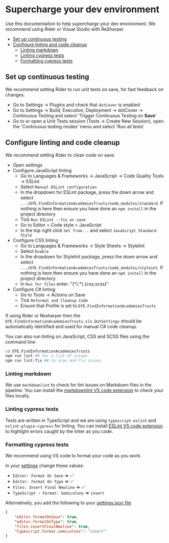 # Supercharge your dev environment

Use this documentation to help supercharge your dev environment. We recommend using Rider or Visual Studio with ReSharper.

- [Set up continuous testing](#set-up-continuous-testing)
- [Configure linting and code cleanup](#configure-linting-and-code-cleanup)
  - [Linting markdown](#linting-markdown)
  - [Linting cypress tests](#linting-cypress-tests)
  - [Formatting cypress tests](#formatting-cypress-tests)

## Set up continuous testing

We recommend setting Rider to run unit tests on save, for fast feedback on changes.

- Go to Settings -> Plugins and check that `dotCover` is enabled
- Go to Settings -> Build, Execution, Deployment -> dotCover -> Continuous Testing and select 'Trigger Continuous Testing on **Save**'
- Go to or open a Unit Tests session (Tests -> Create New Session), open the 'Continuous testing modes' menu and select 'Run all tests'

## Configure linting and code cleanup

We recommend setting Rider to clean code on save.

- Open settings
- Configure JavaScript linting
  - Go to Languages & Frameworks -> JavaScript -> Code Quality Tools -> ESLint
  - Select `Manual ESLint configuration`
  - In the dropdown for ESLint package, press the down arrow and select `.../DfE.FindInformationAcademiesTrusts/node_modules/standard`. If nothing is here then ensure you have done an `npm install` in the project directory
  - Tick `Run ESLint --fix on save`
  - Go to Editor > Code style > JavaScript
  - In the top right click `Set from...` and select `JavaScript Standard Style`
- Configure CSS linting
  - Go to Languages & Frameworks -> Style Sheets -> Stylelint
  - Select `Enable`
  - In the dropdown for Stylelint package, press the down arrow and select `.../DfE.FindInformationAcademiesTrusts/node_modules/styleint`. If nothing is here then ensure you have done an `npm install` in the project directory
  - In `Run for files` enter: "{\*_/_,\*}.{css,scss}"
- Configure C# linting
  - Go to Tools -> Actions on Save
  - Tick `Reformat and Cleanup Code`
  - Ensure that Profile is set to `DfE.FindInformationAcademiesTrusts`

If using Rider or Resharper then the `DfE.FindInformationAcademiesTrusts.sln.DotSettings` should be automatically identified and used for manual C# code cleanup.

You can also run linting on JavaScript, CSS and SCSS files using the command line:

```bash
cd DfE.FindInformationAcademiesTrusts
npm run lint ## for a list of issues
npm run lint:fix ## to scan and fix issues
```

### Linting markdown

We use `markdownlint` to check for lint issues on Markdown files in the pipeline.
You can install the [markdownlint VS code extension](https://marketplace.visualstudio.com/items?itemName=DavidAnson.vscode-markdownlint) to check your files locally.

### Linting cypress tests

Tests are written in TypeScript and we are using `typescript-eslint` and `eslint-plugin-cypress` for linting.
You can install [ESLint VS code extension](https://marketplace.visualstudio.com/items?itemName=dbaeumer.vscode-eslint) to highlight errors caught by the linter as you code.

### Formatting cypress tests

We recommend using VS code to format your code as you work.

In your [settings](https://code.visualstudio.com/docs/getstarted/settings) change these values:

- `Editor: Format On Save` => :white_check_mark:
- `Editor: Format On Type` => :white_check_mark:
- `Files: Insert Final Newline` => :white_check_mark:
- `TypeScript › Format: Semicolons` => `insert`

Alternatively, you add the following to your [settings.json file](https://code.visualstudio.com/docs/getstarted/settings#_settings-json-file)

```json
{
    "editor.formatOnSave": true,
    "editor.formatOnType": true,
    "files.insertFinalNewline": true,
    "typescript.format.semicolons": "insert"
}
```

